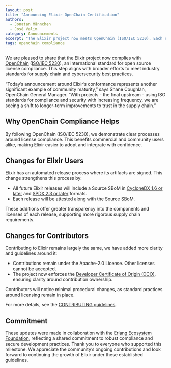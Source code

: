 ```yaml
---
layout: post
title: "Announcing Elixir OpenChain Certification"
authors:
  - Jonatan Männchen
  - José Valim
category: Announcements
excerpt: "The Elixir project now meets OpenChain (ISO/IEC 5230). Each release ships with Source SBoMs in CycloneDX 1.6 and SPDX 2.3, plus attestation."
tags: openchain compliance
---
```


We are pleased to share that the Elixir project now complies with
[OpenChain][openchain] ([ISO/IEC 5230][iso_5230]), an international
standard for open source license compliance. This step aligns with broader
efforts to meet industry standards for supply chain and cybersecurity best
practices.

“Today’s announcement around Elixir’s conformance represents another significant
example of community maturity,” says Shane Coughlan, OpenChain General Manager.
“With projects - the final upstream - using ISO standards for compliance and
security with increasing frequency, we are seeing a shift to longer-term
improvements to trust in the supply chain.”

## Why OpenChain Compliance Helps

By following OpenChain (ISO/IEC 5230), we demonstrate clear processes around
license compliance. This benefits commercial and community users alike, making
Elixir easier to adopt and integrate with confidence.

## Changes for Elixir Users

Elixir has an automated release process where its artifacts are signed. This
change strengthens this process by:

- All future Elixir releases will include a Source SBoM in
  [CycloneDX 1.6 or later][cyclonedx] and [SPDX 2.3 or later][spdx] formats.
- Each release will be attested along with the Source SBoM.

These additions offer greater transparency into the components and licenses of
each release, supporting more rigorous supply chain requirements.

## Changes for Contributors

Contributing to Elixir remains largely the same, we have added more clarity and
guidelines around it:

- Contributions remain under the Apache-2.0 License. Other licenses cannot be
  accepted.
- The project now enforces the [Developer Certificate of Origin (DCO)][dco],
  ensuring clarity around contribution ownership.

Contributors will notice minimal procedural changes, as standard practices
around licensing remain in place.

For more details, see the [CONTRIBUTING guidelines][contributing].

## Commitment

These updates were made in collaboration with the
[Erlang Ecosystem Foundation][erlef], reflecting a shared
commitment to robust compliance and secure development practices. Thank you to
everyone who supported this milestone. We appreciate the community’s ongoing
contributions and look forward to continuing the growth of Elixir under these
established guidelines.

[openchain]: https://openchainproject.org/
[erlef]: https://erlef.org/
[spdx]: https://spdx.org/rdf/terms/
[cyclonedx]: https://cyclonedx.org/specification/overview/
[iso_5230]: https://www.iso.org/standard/81039.html
[dco]: https://developercertificate.org/
[contributing]: https://github.com/elixir-lang/elixir/blob/main/CONTRIBUTING.md

